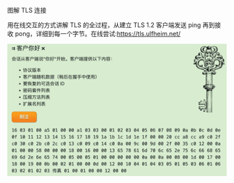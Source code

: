 图解 TLS 连接

用在线交互的方式讲解 TLS 的全过程，从建立 TLS 1.2 客户端发送 ping 再到接收 pong，详细到每一个字节。在线尝试:https://tls.ulfheim.net/

![img](%E5%9B%BE%E8%A7%A3%20TLS%20%E8%BF%9E%E6%8E%A5.assets/client-hello-demo.jpg)

